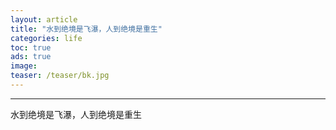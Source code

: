 ```yaml
---
layout: article
title: "水到绝境是飞瀑，人到绝境是重生"
categories: life
toc: true
ads: true
image:
teaser: /teaser/bk.jpg
---
```


---

水到绝境是飞瀑，人到绝境是重生
